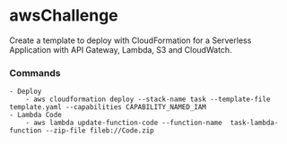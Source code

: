 # awsChallenge
Create a template to deploy with CloudFormation for a Serverless Application with API Gateway, Lambda, S3 and CloudWatch.

### Commands
	- Deploy
		- aws cloudformation deploy --stack-name task --template-file template.yaml --capabilities CAPABILITY_NAMED_IAM
	- Lambda Code
		- aws lambda update-function-code --function-name  task-lambda-function --zip-file fileb://Code.zip